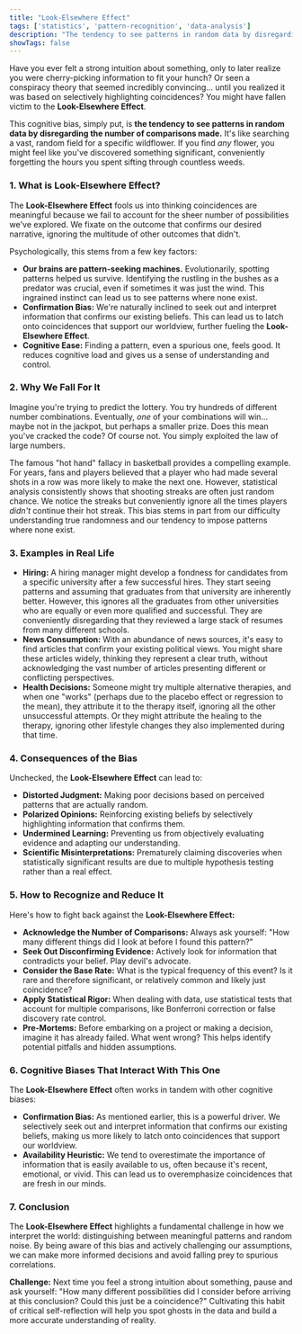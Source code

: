 ```yaml
---
title: "Look-Elsewhere Effect"
tags: ['statistics', 'pattern-recognition', 'data-analysis']
description: "The tendency to see patterns in random data by disregarding the number of comparisons made."
showTags: false
---
```



Have you ever felt a strong intuition about something, only to later realize you were cherry-picking information to fit your hunch? Or seen a conspiracy theory that seemed incredibly convincing... until you realized it was based on selectively highlighting coincidences? You might have fallen victim to the **Look-Elsewhere Effect**.

This cognitive bias, simply put, is **the tendency to see patterns in random data by disregarding the number of comparisons made.** It's like searching a vast, random field for a specific wildflower. If you find *any* flower, you might feel like you've discovered something significant, conveniently forgetting the hours you spent sifting through countless weeds.

### 1. What is Look-Elsewhere Effect?

The **Look-Elsewhere Effect** fools us into thinking coincidences are meaningful because we fail to account for the sheer number of possibilities we've explored. We fixate on the outcome that confirms our desired narrative, ignoring the multitude of other outcomes that didn't.

Psychologically, this stems from a few key factors:

*   **Our brains are pattern-seeking machines.** Evolutionarily, spotting patterns helped us survive. Identifying the rustling in the bushes as a predator was crucial, even if sometimes it was just the wind. This ingrained instinct can lead us to see patterns where none exist.
*   **Confirmation Bias:** We're naturally inclined to seek out and interpret information that confirms our existing beliefs. This can lead us to latch onto coincidences that support our worldview, further fueling the **Look-Elsewhere Effect**.
*   **Cognitive Ease:** Finding a pattern, even a spurious one, feels good. It reduces cognitive load and gives us a sense of understanding and control.

### 2. Why We Fall For It

Imagine you're trying to predict the lottery. You try hundreds of different number combinations. Eventually, *one* of your combinations will win... maybe not in the jackpot, but perhaps a smaller prize. Does this mean you've cracked the code? Of course not. You simply exploited the law of large numbers.

The famous "hot hand" fallacy in basketball provides a compelling example. For years, fans and players believed that a player who had made several shots in a row was more likely to make the next one. However, statistical analysis consistently shows that shooting streaks are often just random chance. We notice the streaks but conveniently ignore all the times players *didn't* continue their hot streak. This bias stems in part from our difficulty understanding true randomness and our tendency to impose patterns where none exist.

### 3. Examples in Real Life

*   **Hiring:** A hiring manager might develop a fondness for candidates from a specific university after a few successful hires. They start seeing patterns and assuming that graduates from that university are inherently better. However, this ignores all the graduates from other universities who are equally or even more qualified and successful. They are conveniently disregarding that they reviewed a large stack of resumes from many different schools.
*   **News Consumption:** With an abundance of news sources, it's easy to find articles that confirm your existing political views. You might share these articles widely, thinking they represent a clear truth, without acknowledging the vast number of articles presenting different or conflicting perspectives.
*   **Health Decisions:** Someone might try multiple alternative therapies, and when one "works" (perhaps due to the placebo effect or regression to the mean), they attribute it to the therapy itself, ignoring all the other unsuccessful attempts. Or they might attribute the healing to the therapy, ignoring other lifestyle changes they also implemented during that time.

### 4. Consequences of the Bias

Unchecked, the **Look-Elsewhere Effect** can lead to:

*   **Distorted Judgment:** Making poor decisions based on perceived patterns that are actually random.
*   **Polarized Opinions:** Reinforcing existing beliefs by selectively highlighting information that confirms them.
*   **Undermined Learning:** Preventing us from objectively evaluating evidence and adapting our understanding.
*   **Scientific Misinterpretations:** Prematurely claiming discoveries when statistically significant results are due to multiple hypothesis testing rather than a real effect.

### 5. How to Recognize and Reduce It

Here's how to fight back against the **Look-Elsewhere Effect:**

*   **Acknowledge the Number of Comparisons:** Always ask yourself: "How many different things did I look at before I found this pattern?"
*   **Seek Out Disconfirming Evidence:** Actively look for information that contradicts your belief. Play devil's advocate.
*   **Consider the Base Rate:** What is the typical frequency of this event? Is it rare and therefore significant, or relatively common and likely just coincidence?
*   **Apply Statistical Rigor:** When dealing with data, use statistical tests that account for multiple comparisons, like Bonferroni correction or false discovery rate control.
*   **Pre-Mortems:** Before embarking on a project or making a decision, imagine it has already failed. What went wrong? This helps identify potential pitfalls and hidden assumptions.

### 6. Cognitive Biases That Interact With This One

The **Look-Elsewhere Effect** often works in tandem with other cognitive biases:

*   **Confirmation Bias:** As mentioned earlier, this is a powerful driver. We selectively seek out and interpret information that confirms our existing beliefs, making us more likely to latch onto coincidences that support our worldview.
*   **Availability Heuristic:** We tend to overestimate the importance of information that is easily available to us, often because it's recent, emotional, or vivid. This can lead us to overemphasize coincidences that are fresh in our minds.

### 7. Conclusion

The **Look-Elsewhere Effect** highlights a fundamental challenge in how we interpret the world: distinguishing between meaningful patterns and random noise. By being aware of this bias and actively challenging our assumptions, we can make more informed decisions and avoid falling prey to spurious correlations.

**Challenge:** Next time you feel a strong intuition about something, pause and ask yourself: "How many different possibilities did I consider before arriving at this conclusion? Could this just be a coincidence?" Cultivating this habit of critical self-reflection will help you spot ghosts in the data and build a more accurate understanding of reality.

